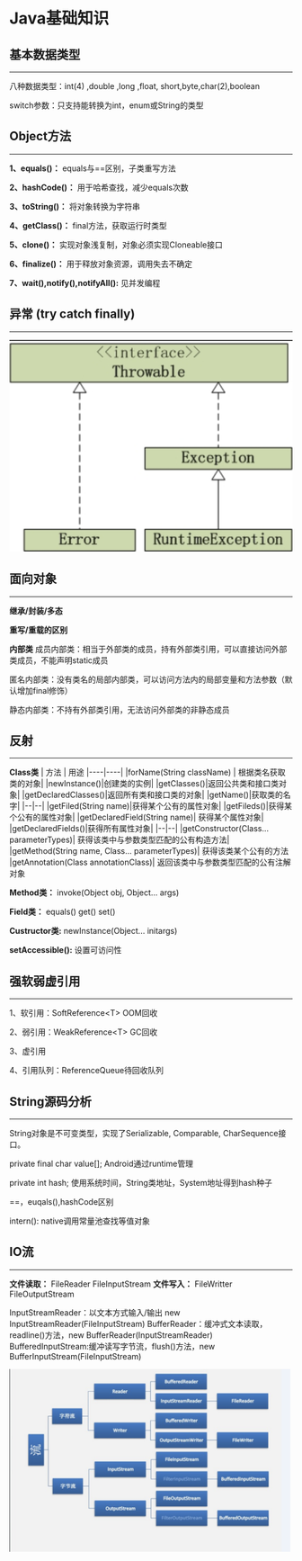 # Java基础知识
## 基本数据类型
---
八种数据类型：int(4) ,double ,long ,float, short,byte,char(2),boolean

switch参数：只支持能转换为int，enum或String的类型

## Object方法
---

**1、equals()：** equals与==区别，子类重写方法

**2、hashCode()：** 用于哈希查找，减少equals次数


**3、toString()：** 将对象转换为字符串

**4、getClass()：** final方法，获取运行时类型

**5、clone()：** 实现对象浅复制，对象必须实现Cloneable接口

**6、finalize()：** 用于释放对象资源，调用失去不确定

**7、wait(),notify(),notifyAll():** 见并发编程

## 异常 (try catch finally)
---

![](../image/20191018203248.png)

## 面向对象
---
**继承/封装/多态**

**重写/重载的区别**

**内部类**
成员内部类：相当于外部类的成员，持有外部类引用，可以直接访问外部类成员，不能声明static成员

匿名内部类：没有类名的局部内部类，可以访问方法内的局部变量和方法参数（默认增加final修饰）

静态内部类：不持有外部类引用，无法访问外部类的非静态成员

## 反射
---
**Class类**
| 方法 | 用途
|----|----|
|forName(String className) | 根据类名获取类的对象|
|newInstance()|创建类的实例|
|getClasses()|返回公共类和接口类对象|
|getDeclaredClasses()|返回所有类和接口类的对象|
|getName()|获取类的名字|
|--|--|
|getFiled(String name)|获得某个公有的属性对象|
|getFileds()|获得某个公有的属性对象|
|getDeclaredField(String name)|	获得某个属性对象|
|getDeclaredFields()|获得所有属性对象|
|--|--|
|getConstructor(Class...<?> parameterTypes)|	获得该类中与参数类型匹配的公有构造方法|
|getMethod(String name, Class...<?> parameterTypes)|	获得该类某个公有的方法
|getAnnotation(Class<A> annotationClass)|	返回该类中与参数类型匹配的公有注解对象


**Method类：** invoke(Object obj, Object... args)

**Field类：** equals() get() set()

**Custructor类:**  newInstance(Object... initargs)

**setAccessible():**  设置可访问性


## 强软弱虚引用
---

1、软引用：SoftReference\<T\>  OOM回收

2、弱引用：WeakReference\<T\>  GC回收

3、虚引用

4、引用队列：ReferenceQueue待回收队列


## String源码分析
---

String对象是不可变类型，实现了Serializable, Comparable, CharSequence接口。

private final char value[]; Android通过runtime管理

private int hash; 使用系统时间，String类地址，System地址得到hash种子

==，euqals(),hashCode区别 

intern():  native调用常量池查找等值对象

## IO流
---

**文件读取：** FileReader FileInputStream 
**文件写入：** FileWritter FileOutputStream 

InputStreamReader：以文本方式输入/输出 new InputStreamReader(FileInputStream)
BufferReader：缓冲式文本读取，readline()方法，new BufferReader(InputStreamReader)
BufferedInputStream:缓冲读写字节流，flush()方法，new BufferInputStream(FileInputStream)


<img src="../image/20191018203223.png" width="500"/>



